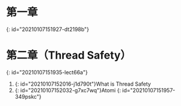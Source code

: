 # 第一章
{: id="20210107151927-dt2198b"}

# 第二章（Thread Safety）
{: id="20210107151935-lect66a"}

1. {: id="20210107152016-j1d790t"}What is Thread Safety
2. {: id="20210107152032-g7xc7wq"}Atomi
{: id="20210107151957-349pskc"}
